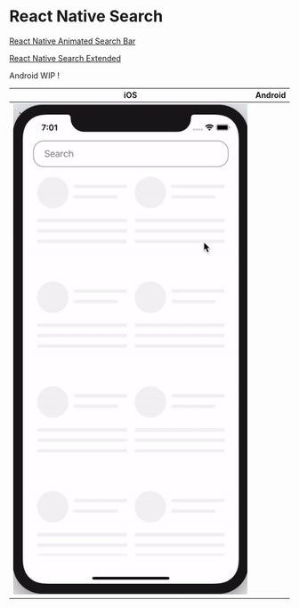 # React Native Search

[React Native Animated Search Bar](https://medium.com/practicaldesign/react-native-search-72d1f7c081e1)

[React Native Search Extended](https://medium.com/practicaldesign/react-native-search-extended-1765c93b58fb)



Android WIP !


| iOS                                          | Android                                      |
|----------------------------------------------|----------------------------------------------|
| ![](CollapsibleSearch.gif)                   |                                              |
